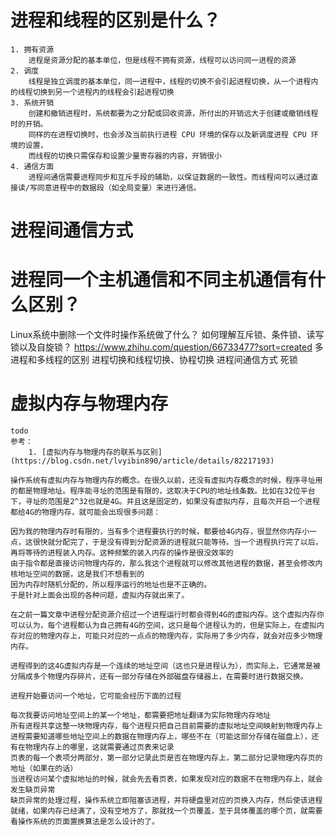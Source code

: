 # 进程和线程的区别是什么？

    1. 拥有资源
        进程是资源分配的基本单位，但是线程不拥有资源，线程可以访问同一进程的资源
    2. 调度
        线程是独立调度的基本单位，同一进程中，线程的切换不会引起进程切换，从一个进程内的线程切换到另一个进程内的线程会引起进程切换
    3. 系统开销
        创建和撤销进程时，系统都要为之分配或回收资源，所付出的开销远大于创建或撤销线程时的开销。
        同样的在进程切换时，也会涉及当前执行进程 CPU 环境的保存以及新调度进程 CPU 环境的设置，
        而线程的切换只需保存和设置少量寄存器的内容，开销很小
    4. 通信方面
        进程间通信需要进程同步和互斥手段的辅助，以保证数据的一致性。而线程间可以通过直接读/写同意进程中的数据段（如全局变量）来进行通信。

# 进程间通信方式
        
# 进程同一个主机通信和不同主机通信有什么区别？

Linux系统中删除一个文件时操作系统做了什么？
如何理解互斥锁、条件锁、读写锁以及自旋锁？
    https://www.zhihu.com/question/66733477?sort=created
多进程和多线程的区别
进程切换和线程切换、协程切换
进程间通信方式
死锁




# 虚拟内存与物理内存

    todo
    参考：
        1. [虚拟内存与物理内存的联系与区别](https://blog.csdn.net/lvyibin890/article/details/82217193)

    操作系统有虚拟内存与物理内存的概念。在很久以前，还没有虚拟内存概念的时候，程序寻址用的都是物理地址。程序能寻址的范围是有限的，这取决于CPU的地址线条数。比如在32位平台下，寻址的范围是2^32也就是4G。并且这是固定的，如果没有虚拟内存，且每次开启一个进程都给4G的物理内存，就可能会出现很多问题：

    因为我的物理内存时有限的，当有多个进程要执行的时候，都要给4G内存，很显然你内存小一点，这很快就分配完了，于是没有得到分配资源的进程就只能等待。当一个进程执行完了以后，再将等待的进程装入内存。这种频繁的装入内存的操作是很没效率的
    由于指令都是直接访问物理内存的，那么我这个进程就可以修改其他进程的数据，甚至会修改内核地址空间的数据，这是我们不想看到的
    因为内存时随机分配的，所以程序运行的地址也是不正确的。
    于是针对上面会出现的各种问题，虚拟内存就出来了。

    在之前一篇文章中进程分配资源介绍过一个进程运行时都会得到4G的虚拟内存。这个虚拟内存你可以认为，每个进程都认为自己拥有4G的空间，这只是每个进程认为的，但是实际上，在虚拟内存对应的物理内存上，可能只对应的一点点的物理内存，实际用了多少内存，就会对应多少物理内存。

    进程得到的这4G虚拟内存是一个连续的地址空间（这也只是进程认为），而实际上，它通常是被分隔成多个物理内存碎片，还有一部分存储在外部磁盘存储器上，在需要时进行数据交换。

    进程开始要访问一个地址，它可能会经历下面的过程

    每次我要访问地址空间上的某一个地址，都需要把地址翻译为实际物理内存地址
    所有进程共享这整一块物理内存，每个进程只把自己目前需要的虚拟地址空间映射到物理内存上
    进程需要知道哪些地址空间上的数据在物理内存上，哪些不在（可能这部分存储在磁盘上），还有在物理内存上的哪里，这就需要通过页表来记录
    页表的每一个表项分两部分，第一部分记录此页是否在物理内存上，第二部分记录物理内存页的地址（如果在的话）
    当进程访问某个虚拟地址的时候，就会先去看页表，如果发现对应的数据不在物理内存上，就会发生缺页异常
    缺页异常的处理过程，操作系统立即阻塞该进程，并将硬盘里对应的页换入内存，然后使该进程就绪，如果内存已经满了，没有空地方了，那就找一个页覆盖，至于具体覆盖的哪个页，就需要看操作系统的页面置换算法是怎么设计的了。




















